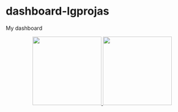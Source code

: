 # dashboard-lgprojas
My dashboard
<p align="center">
  <a href="https://github.com/lgprojase">
    <img height="180em" src="https://github-readme-stats-eight-theta.vercel.app/api?username=lgprojas&show_icons=true&theme=algolia&include_all_commits=true&count_private=true">
    <img height="180em" src="https://github-readme-stats-eight-theta.vercel.app/api/top-langs/?username=lgprojas&layout=compact&langs_count=8&theme=algolia">
  </a>
</p>